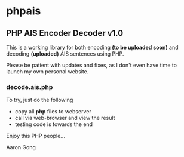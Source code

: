 phpais
======

PHP AIS Encoder Decoder v1.0
----------------------------

This is a working library for both encoding **(to be uploaded soon)** and decoding **(uploaded)** AIS sentences using PHP.

Please be patient with updates and fixes, as I don't even have time to launch my own personal website.


### decode.ais.php

To try, just do the following
+ copy all **php** files to webserver
+ call via web-browser and view the result
+ testing code is towards the end




Enjoy this PHP people...



Aaron Gong


